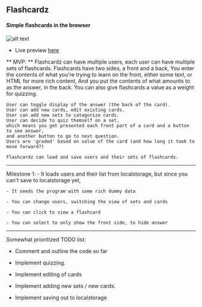 ## Flashcardz

#### Simple flashcards in the browser


![alt text](./img/screenshot.jpg "screen shot")

- Live preview [here](http://htmlpreview.github.io/?https://github.com/afshinator/flashcardz/blob/master/index.html)

** MVP: **
    Flashcardz can have multiple users,
    each user can have multiple sets of flashcards.
    Flashcards have two sides, a front and a back,
    You enter the contents of what you're trying to learn on the front,
    either some text, or HTML for more rich content,
    And you put the contents of what amounts to as the answer, in the back.
    You can also give flashcards a value as a weight for quizzing.

    User can toggle display of the answer (the back of the card).
    User can add new cards, edit existing cards.
    User can add new sets to categorize cards.
    User can decide to quiz themself on a set, 
    which means you get presented each front part of a card and a button to see answer,
    and another button to go to next question.
    Users are 'graded' based on value of the card (and how long it took to move forward?)

    Flashcardz can load and save users and their sets of flashcards. 

---

Milestone 1:
	- It loads users and their list from localstorage, but since you can't save to localstorage yet,

	- It seeds the program with some rich dummy data

	- You can change users, switching the view of sets and cards

	- You can click to view a flashcard

	- You can select to only show the front side, to hide answer


---

Somewhat prioritized TODO list:

- Comment and outline the code so far

- Implement quizzing.

- Implement editing of cards

- Implement adding new sets / new cards.

- Implement saving out to localstorage







